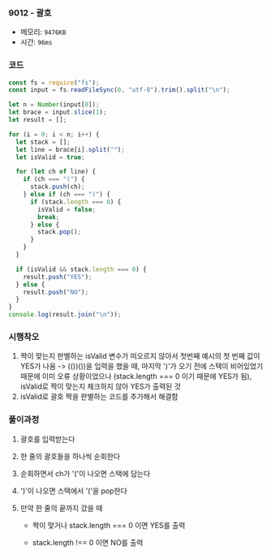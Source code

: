 ### 9012 - 괄호

- 메모리: `9476KB`
- 시간: `96ms`

### 코드

```js
const fs = require("fs");
const input = fs.readFileSync(0, "utf-8").trim().split("\n");

let n = Number(input[0]);
let brace = input.slice(1);
let result = [];

for (i = 0; i < n; i++) {
  let stack = [];
  let line = brace[i].split("");
  let isValid = true;

  for (let ch of line) {
    if (ch === "(") {
      stack.push(ch);
    } else if (ch === ")") {
      if (stack.length === 0) {
        isValid = false;
        break;
      } else {
        stack.pop();
      }
    }
  }

  if (isValid && stack.length === 0) {
    result.push("YES");
  } else {
    result.push("NO");
  }
}
console.log(result.join("\n"));
```

### 시행착오

1. 짝이 맞는지 판별하는 isValid 변수가 떠오르지 않아서 첫번째 예시의 첫 번째 값이 YES가 나옴
   -> (())())을 입력을 했을 때, 마지막 ')'가 오기 전에 스택이 비어있었기 때문에 이미 오류 상황이었으나 (stack.length === 0 이기 때문에 YES가 됨), isValid로 짝이 맞는지 체크하지 않아 YES가 출력된 것
2. isValid로 괄호 짝을 판별하는 코드를 추가해서 해결함

### 풀이과정

1. 괄호를 입력받는다
2. 한 줄의 괄호들을 하나씩 순회한다
3. 순회하면서 ch가 '('이 나오면 스택에 담는다
4. ')'이 나오면 스택에서 '('을 pop한다
5. 만약 한 줄의 끝까지 갔을 때

   - 짝이 맞거나 stack.length === 0 이면 YES를 출력

   - stack.length !== 0 이면 NO를 출력
